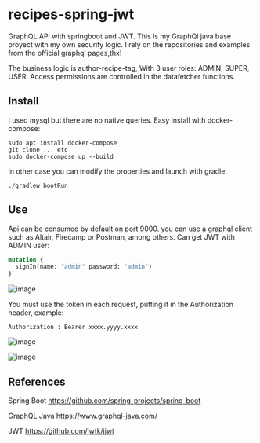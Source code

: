 # recipes-spring-jwt
GraphQL API with springboot and JWT. This is my GraphQl java base proyect with my own security logic.
I rely on the repositories and examples from the official graphql pages,thx!

The business logic is author-recipe-tag, With 3 user roles: ADMIN, SUPER, USER. Access permissions are controlled in the datafetcher functions.

## Install
I used mysql but there are no native queries. Easy install with docker-compose:
```console
sudo apt install docker-compose
git clone ... etc
sudo docker-compose up --build
```
In other case you can modify the properties and launch with gradle.
```console
./gradlew bootRun
```
## Use
Api can be consumed by default on port 9000. you can use a graphql client such as Altair, Firecamp or Postman, among others. Can get JWT with ADMIN user:
```graphql
mutation {
  signIn(name: "admin" password: "admin")
}
```
![image](https://user-images.githubusercontent.com/47840319/148543602-8e8cbc9a-5e7c-41d3-8ac2-6c94cec954dc.png)

You must use the token in each request, putting it in the Authorization header, example:
```
Authorization : Bearer xxxx.yyyy.xxxx
```
![image](https://user-images.githubusercontent.com/47840319/148544441-f3ecac31-c37c-425f-ac39-20272b6a5e87.png)

![image](https://user-images.githubusercontent.com/47840319/148544568-3284180c-9674-42ac-9c1a-bc49f11d0f65.png)

## References
Spring Boot https://github.com/spring-projects/spring-boot

GraphQL Java https://www.graphql-java.com/

JWT https://github.com/jwtk/jjwt

